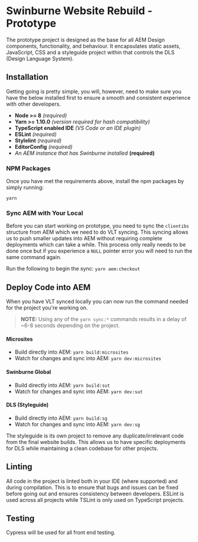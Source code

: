 # Swinburne Website Rebuild - Prototype
The prototype project is designed as the base for all AEM Design components, functionality, and behaviour. It encapsulates static assets, JavaScript, CSS and a styleguide project within that controls the DLS (Design Language System).

## Installation
Getting going is pretty simple, you will, however, need to make sure you have the below installed first to ensure a smooth and consistent experience with other developers.

- **Node >= 8** _(required)_
- **Yarn >= 1.10.0** _(version required for hash compatibility)_
- **TypeScript enabled IDE** _(VS Code or an IDE plugin)_
- **ESLint** _(required)_
- **Stylelint** _(required)_
- **EditorConfig** _(required)_
- _An AEM instance that has Swinburne installed_ **(required)**

### NPM Packages
Once you have met the requirements above, install the npm packages by simply running:

`yarn`

### Sync AEM with Your Local
Before you can start working on prototype, you need to sync the `clientibs` structure from AEM which we need to do VLT syncing. This syncing allows us to push smaller updates into AEM without requiring complete deployments which can take a while. This process only really needs to be done once but if you experience a `NULL` pointer error you will need to run the same command again.

Run the following to begin the sync: `yarn aem:checkout`

## Deploy Code into AEM
When you have VLT synced locally you can now run the command needed for the project you're working on.

>**NOTE:** Using any of the `yarn sync:*` commands results in a delay of ~6-8 seconds depending on the project.

#### Microsites
- Build directly into AEM: `yarn build:microsites`
- Watch for changes and sync into AEM: `yarn dev:microsites`

#### Swinburne Global
- Build directly into AEM: `yarn build:sut`
- Watch for changes and sync into AEM: `yarn dev:sut`

#### DLS (Styleguide)
- Build directly into AEM: `yarn build:sg`
- Watch for changes and sync into AEM: `yarn dev:sg`

The styleguide is its own project to remove any duplicate/irrelevant code from the final website builds. This allows us to have specific deployments for DLS while maintaining a clean codebase for other projects.

## Linting
All code in the project is linted both in your IDE (where supported) and during compilation. This is to ensure that bugs and issues can be fixed before going out and ensures consistency between developers. ESLint is used across all projects while TSLint is only used on TypeScript projects.

## Testing
Cypress will be used for all front end testing.
